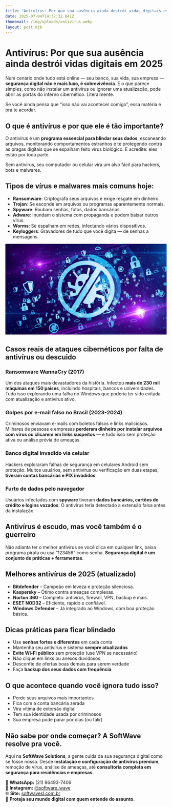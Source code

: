 ```yaml
---
title: "Antivírus: Por que sua ausência ainda destrói vidas digitais em 2025"
date: 2025-07-04T14:37:32.041Z
thumbnail: /img/uploads/antivirus.webp
layout: post.njk
---
```

<!--StartFragment-->

# **Antivírus: Por que sua ausência ainda destrói vidas digitais em 2025**

Num cenário onde tudo está online — seu banco, sua vida, sua empresa — **segurança digital não é mais luxo, é sobrevivência**. E o que parece simples, como não instalar um antivírus ou ignorar uma atualização, pode abrir as portas do inferno cibernético. Literalmente.

Se você ainda pensa que “isso não vai acontecer comigo”, essa matéria é pra te acordar.

## **O que é antivírus e por que ele é tão importante?**

O antivírus é um **programa essencial para blindar seus dados**, escaneando arquivos, monitorando comportamentos estranhos e te protegendo contra as pragas digitais que se espalham feito vírus biológico. E acredite: eles estão por toda parte.

Sem antivírus, seu computador ou celular vira um alvo fácil para hackers, bots e malwares.

## Tipos de vírus e malwares mais comuns hoje:

* **Ransomware**: Criptografa seus arquivos e exige resgate em dinheiro.
* **Trojan**: Se esconde em arquivos ou programas aparentemente normais.
* **Spyware**: Roubam senhas, fotos, dados bancários.
* **Adware**: Inundam o sistema com propaganda e podem baixar outros vírus.
* **Worms**: Se espalham em redes, infectando vários dispositivos.
* **Keyloggers**: Gravadores de tudo que você digita — de senhas a mensagens.

![Virus](/img/uploads/antivirus_1745280239470.webp "Virus")

## Casos reais de ataques cibernéticos por falta de antivírus ou descuido

### **Ransomware WannaCry (2017)**

Um dos ataques mais devastadores da história. Infectou **mais de 230 mil máquinas em 150 países**, incluindo hospitais, bancos e universidades. Tudo isso explorando uma falha no Windows que poderia ter sido evitada com atualização e antivírus ativo.

### **Golpes por e-mail falso no Brasil (2023-2024)**

Criminosos enviavam e-mails com boletos falsos e links maliciosos. Milhares de pessoas e empresas **perderam dinheiro por instalar arquivos com vírus ou clicarem em links suspeitos** — e tudo isso sem proteção ativa ou análise prévia de ameaças.

### **Banco digital invadido via celular**

Hackers exploraram falhas de segurança em celulares Android sem proteção. Muitos usuários, sem antivírus ou verificação em duas etapas, **tiveram contas bancárias e PIX invadidos**.

### **Furto de dados pelo navegador**

Usuários infectados com **spyware** tiveram **dados bancários, cartões de crédito e logins vazados**. O antivírus teria detectado a extensão falsa antes da instalação.

## Antivírus é escudo, mas você também é o guerreiro

Não adianta ter o melhor antivírus se você clica em qualquer link, baixa programa pirata ou usa “123456” como senha. **Segurança digital é um conjunto de práticas + ferramentas**.

## Melhores antivírus de 2025 (atualizado)

* **Bitdefender** – Campeão em leveza e proteção silenciosa.
* **Kaspersky** – Ótimo contra ameaças complexas.
* **Norton 360** – Completo: antivírus, firewall, VPN, backup e mais.
* **ESET NOD32** – Eficiente, rápido e confiável.
* **Windows Defender** – Já integrado ao Windows, com boa proteção básica.

## Dicas práticas para ficar blindado

* Use **senhas fortes e diferentes** em cada conta
* Mantenha seu antivírus e sistema **sempre atualizados**
* **Evite Wi-Fi público** sem proteção (use VPN se necessário)
* Não clique em links ou anexos duvidosos
* Desconfie de ofertas boas demais para serem verdade
* Faça **backup dos seus dados com frequência**

## O que acontece quando você ignora tudo isso?

* Perde seus arquivos mais importantes
* Fica com a conta bancária zerada
* Vira vítima de extorsão digital
* Tem sua identidade usada por criminosos
* Sua empresa pode parar por dias (ou falir)

## **Não sabe por onde começar? A SoftWave resolve pra você.**

Aqui na **SoftWave Solutions**, a gente cuida da sua segurança digital como se fosse nossa. Desde **instalação e configuração de antivírus premium**, remoção de vírus, análise de ameaças, até **consultoria completa em segurança para residências e empresas.**

📲 **WhatsApp:** (21) 96493-7406\
📸 **Instagram:** [@software_wave](https://instagram.com/software_wave)\
🌐 **Site:** [softwavesl.com.br](https://softwavesl.com.br)\
🔐 **Proteja seu mundo digital com quem entende do assunto.**

<!--EndFragment-->